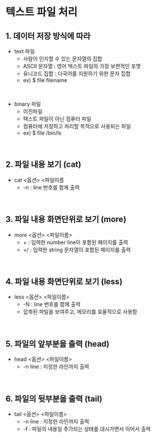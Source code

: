 # 텍스트 파일 처리 

## 1. 데이터 저장 방식에 따라
* text 파일
  * 사람이 인지할 수 있는 문자열의 집합
  * ASCII 문자열 : 영어 텍스트 파일의 가장 보편적인 포맷
  * 유니코드 집합 : 다국어를 지원하기 위한 문자 집합
  * ex) $ file filename

<br>

* binary 파일
  * 이진파일
  * 텍스트 파일이 아닌 컴퓨터 파일
  * 컴퓨터에 저장하고 처리할 목적으로 사용되는 파일
  * ex) $ file /bin/ls
<br>

## 2. 파일 내용 보기 (cat)
* cat <옵션> <파일이름
  * -n : line 번호를 함께 출력
<br>

## 3. 파일 내용 화면단위로 보기 (more)
* more <옵션> <파일이름>
  * +<number> : 입력한 number line이 포함된 페이지를 출력
  * +/<string> : 입력한 string 문자열이 포함된 페이지를 출력 
<br>

## 4. 파일 내용 화면단위로 보기 (less)
* less <옵션> <파일이름>
  * -N : line 번호를 함께 출력
  * 압축된 파일을 보여주고, 메모리를 효율적으로 사용함
  
<br>
  
## 5. 파일의 앞부분을 출력 (head)
* head <옵션> <파일이름>
  * -n line : 지정한 라인까지 출력 
  
<br>
  
## 6. 파일의 뒷부분을 출력 (tail)
* tail <옵션> <파일이름>
  * -n line : 지정한 라인까지 출력
  * -f : 파일의 내용일 추가되는 상태를 대시가면서 이어서 출력
